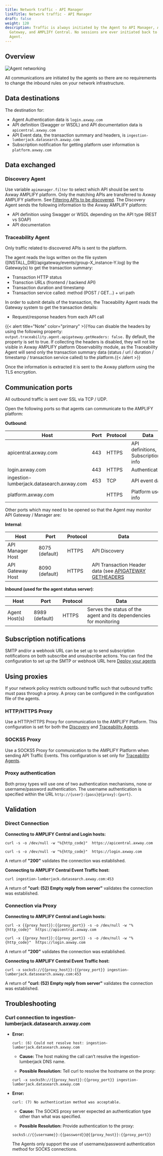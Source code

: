 ```yaml
---
title: Network traffic - API Manager
linkTitle: Network traffic - API Manager
draft: false
weight: 120
description: Traffic is always initiated by the Agent to API Manager, API
  Gateway, and AMPLIFY Central. No sessions are ever initiated back to the
  Agent.
---
```


## Overview

![Agent networking](/Images/central/connect-api-manager/agents-proxy2.png "Agent networking")

All communications are initiated by the agents so there are no requirements to change the inbound rules on your network infrastructure.

## Data destinations

The destination for:

* Agent Authentication data is `login.axway.com`
* API definition (Swagger or WSDL) and API documentation data is `apicentral.axway.com`
* API Event data, the transaction summary and headers, is `ingestion-lumberjack.datasearch.axway.com`
* Subscription notification for getting platform user information is `platform.axway.com`

## Data exchanged

### Discovery Agent

Use variable `apimanager.filter` to select which API should be sent to Axway AMPLIFY platform. Only the matching APIs are transferred to Axway AMPLIFY platform. See [Filtering APIs to be discovered](docs/central/connect-api-manager/filtering-apis-to-be-discovered/). The Discovery Agent sends the following information to the Axway AMPLIFY platform:

* API definition using Swagger or WSDL depending on the API type (REST vs SOAP)
* API documentation

### Traceability Agent

Only traffic related to discovered APIs is sent to the platform.

The agent reads the logs written on the file system (\[INSTALL_DIR]/apigateway/events/group-X_instance-Y.log) by the Gateway(s) to get the transaction summary:

* Transaction HTTP status
* Transction URLs (frontend / backend API)
* Transaction duration and timestamp
* Transaction service called: method (POST / GET...) + uri path

In order to submit details of the transaction, the Traceability Agent reads the Gateway system to get the transaction details:

* Request/response headers from each API call  

{{< alert title="Note" color="primary" >}}You can disable the headers by using the following property:  `output.traceability.agent.apigateway.getHeaders: false.` By default, the property is set to true. If collecting the headers is disabled, they will not be visible in Axway AMPLIFY platform Observability module, as the Traceability Agent will send only the transaction summary data (status / url / duration / timestamp / transaction service called) to the platform.{{< /alert >}}

Once the information is extracted it is sent to the Axway platform using the TLS encryption.

## Communication ports

All outbound traffic is sent over SSL via TCP / UDP.

Open the following ports so that agents can communicate to the AMPLIFY platform:

**Outbound**:

| Host                                      | Port | Protocol | Data                               |
| ----------------------------------------- | ---- | -------- | ---------------------------------- |
| apicentral.axway.com                      | 443  | HTTPS    | API definitions, Subscription info |
| login.axway.com                           | 443  | HTTPS    | Authentication                     |
| ingestion-lumberjack.datasearch.axway.com | 453  | TCP      | API event data                     |
| platform.axway.com                        |      | HTTPS    | Platform user info                 |

Other ports which may need to be opened so that the Agent may monitor API Gateway / Manager are:

**Internal**:

| Host             | Port           | Protocol | Data                                                                                                   |
| ---------------- | -------------- | -------- | ------------------------------------------------------------------------------------------------------ |
| API Manager Host | 8075 (default) | HTTPS    | API Discovery                                                                                          |
| API Gateway Host | 8090 (default) | HTTPS    | API Transaction Header data (see [APIGATEWAY GETHEADERS](/docs/central/connect-api-manager/traceability-agent-variables/) |

**Inbound (used for the agent status server)**:

| Host          | Port           | Protocol | Data                                                               |
| ------------- | -------------- | -------- | ------------------------------------------------------------------ |
| Agent Host(s) | 8989 (default) | HTTPS    | Serves the status of the agent and its dependencies for monitoring |

## Subscription notifications

SMTP and/or a webhook URL can be set up to send subscription notifications on both subscribe and unsubscribe actions.  You can find the configuration to set up the SMTP or webhook URL here [Deploy your agents](https://docs.axway.com/bundle/axway-open-docs/page/docs/central/connect-api-manager/deploy-your-agents/index.html)

## Using proxies

If your network policy restricts outbound traffic such that outbound traffic must pass through a proxy. A proxy can be configured in the configuration file of the agents.

### HTTP/HTTPS Proxy

Use a HTTP/HTTPS Proxy for communication to the AMPLIFY Platform.  This configuration is set for both the [Discovery](/docs/central/connect-api-manager/discovery-agent-variables/) and [Traceability Agents](/docs/central/connect-api-manager/traceability-agent-variables/).

### SOCKS5 Proxy

Use a SOCKS5 Proxy for communication to the AMPLIFY Platform when sending API Traffic Events.  This configuration is set only for [Traceability Agents](/docs/central/connect-api-manager/traceability-agent-variables/).

### Proxy authentication

Both proxy types will use one of two authentication mechanisms, none or username/password authentication. The username authentication is specified within the URL `http://{user}:{pass}@{proxy}:{port}`.

## Validation

### Direct Connection

**Connecting to AMPLIFY Central and Login hosts:**

```shell
curl -s -o /dev/null -w "%{http_code}"  https://apicentral.axway.com
```

```shell
curl -s -o /dev/null -w "%{http_code}"  https://login.axway.com
```

A return of **"200"** validates the connection was established.

**Connecting to AMPLIFY Central Event Traffic host:**

```shell
curl ingestion-lumberjack.datasearch.axway.com:453
```

A return of **"curl: (52) Empty reply from server"** validates the connection was established.

### Connection via Proxy

**Connecting to AMPLIFY Central and Login hosts:**

```shell
curl -x {{proxy_host}}:{{proxy_port}} -s -o /dev/null -w "%{http_code}"  https://apicentral.axway.com
```

```shell
curl -x {{proxy_host}}:{{proxy_port}} -s -o /dev/null -w "%{http_code}"  https://login.axway.com
```

A return of **"200"** validates the connection was established.

**Connecting to AMPLIFY Central Event Traffic host:**

```shell
curl -x socks5://{{proxy_host}}:{{proxy_port}} ingestion-lumberjack.datasearch.axway.com:453
```

A return of **"curl: (52) Empty reply from server"** validates the connection was established.

## Troubleshooting

### Curl connection to ingestion-lumberjack.datasearch.axway.com

* **Error:**

  ```shell
  curl: (6) Could not resolve host: ingestion-lumberjack.datasearch.axway.com
  ```

    * **Cause:** The host making the call can’t resolve the ingestion-lumberjack DNS name.

    * **Possible Resolution:** Tell curl to resolve the hostname on the proxy:

    ```shell
    curl -x socks5h://{{proxy_host}}:{{proxy_port}} ingestion-lumberjack.datasearch.axway.com
    ```
* **Error:**

  ```shell
  curl: (7) No authentication method was acceptable.
  ```

    * **Cause:** The SOCKS proxy server expected an authentication type other than what was specified.

    * **Possible Resolution:** Provide authentication to the proxy:

    ```shell
    socks5://{{username}}:{{password}}@{{proxy_host}}:{{proxy_port}}
    ```

    The Agents only support the use of username/password authentication method for SOCKS connections.
